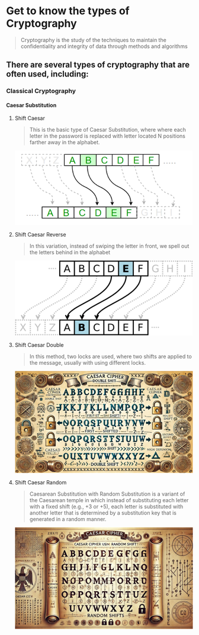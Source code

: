 # Get to know the types of Cryptography
> Cryptography is the study of the techniques to maintain the confidentiality and integrity of data  through methods and algorithms

## There are several types of cryptography that are often used, including:

### Classical Cryptography

#### Caesar Substitution
1. Shift Caesar
    >  This is the basic type of Caesar Substitution, where where each letter in the password is replaced with letter located N positions farther away in the alphabet.

    ![ilustration](https://github.com/nuazsa/AlgorithmCryptography/blob/main/img/caesar_cipher.png)

2. Shift Caesar Reverse
     >  In this variation, instead of swiping the letter in front, we spell out the letters behind in the alphabet
     
    ![ilustration](https://github.com/nuazsa/AlgorithmCryptography/blob/main/img/caesar_cipher_reverse.png)

3. Shift Caesar Double
     >  In this method, two locks are used, where two shifts are applied to the message, usually with using different locks.
     
    ![ilustration](https://github.com/nuazsa/AlgorithmCryptography/blob/main/img/caesar_cipher_double.png)

4. Shift Caesar Random
     >   Caesarean Substitution with Random Substitution is a variant of the Caesarean temple in which instead of substituting each letter with a fixed shift (e.g., +3 or +5), each letter is substituted with another letter that is determined by a substitution key that is generated in a random manner.
     
    ![ilustration](https://github.com/nuazsa/AlgorithmCryptography/blob/main/img/caesar_cipher_random.png)
